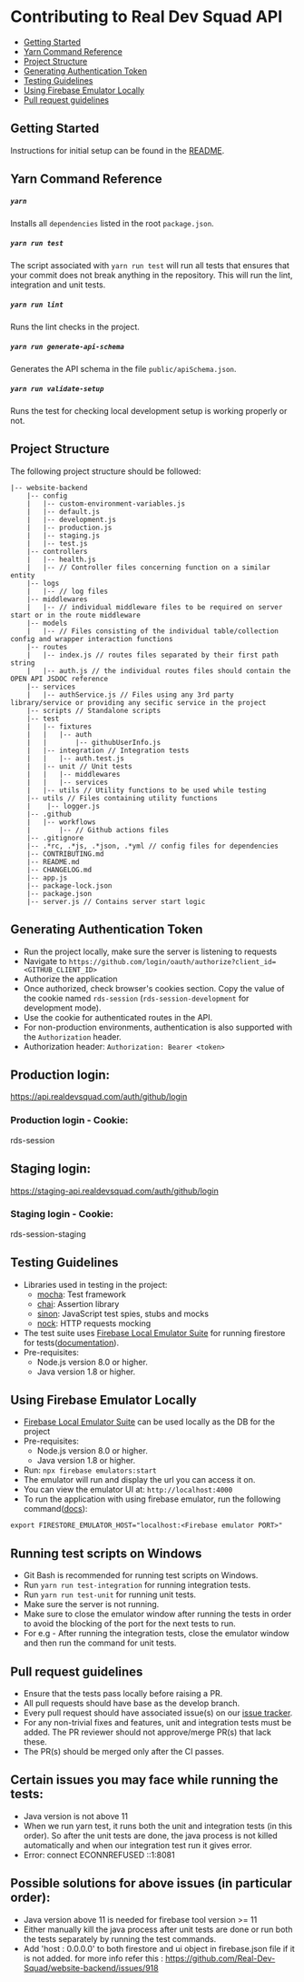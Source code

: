 # Contributing to Real Dev Squad API

- [Getting Started](#getting-started)
- [Yarn Command Reference](#yarn-command-reference)
- [Project Structure](#project-structure)
- [Generating Authentication Token](#generating-authentication-token)
- [Testing Guidelines](#testing-guidelines)
- [Using Firebase Emulator Locally](#using-firebase-emulator-locally)
- [Pull request guidelines](#pull-request-guidelines)

## Getting Started

Instructions for initial setup can be found in the [README](README.md).

## Yarn Command Reference

##### `yarn`

Installs all `dependencies` listed in the root `package.json`.

##### `yarn run test`

The script associated with `yarn run test` will run all tests that ensures that your commit does not break anything in the
repository. This will run the lint, integration and unit tests.

##### `yarn run lint`

Runs the lint checks in the project.

##### `yarn run generate-api-schema`

Generates the API schema in the file `public/apiSchema.json`.

##### `yarn run validate-setup`

Runs the test for checking local development setup is working properly or not.

## Project Structure

The following project structure should be followed:

```shell script
|-- website-backend
    |-- config
    |   |-- custom-environment-variables.js
    |   |-- default.js
    |   |-- development.js
    |   |-- production.js
    |   |-- staging.js
    |   |-- test.js
    |-- controllers
    |   |-- health.js
    |   |-- // Controller files concerning function on a similar entity
    |-- logs
    |   |-- // log files
    |-- middlewares
    |   |-- // individual middleware files to be required on server start or in the route middleware
    |-- models
    |   |-- // Files consisting of the individual table/collection config and wrapper interaction functions
    |-- routes
    |   |-- index.js // routes files separated by their first path string
    |   |-- auth.js // the individual routes files should contain the OPEN API JSDOC reference
    |-- services
    |   |-- authService.js // Files using any 3rd party library/service or providing any secific service in the project
    |-- scripts // Standalone scripts
    |-- test
    |   |-- fixtures
    |   |   |-- auth
    |   |       |-- githubUserInfo.js
    |   |-- integration // Integration tests
    |   |   |-- auth.test.js
    |   |-- unit // Unit tests
    |   |   |-- middlewares
    |   |   |-- services
    |   |-- utils // Utility functions to be used while testing
    |-- utils // Files containing utility functions
    |    |-- logger.js
    |-- .github
    |   |-- workflows
    |       |-- // Github actions files
    |-- .gitignore
    |-- .*rc, .*js, .*json, .*yml // config files for dependencies
    |-- CONTRIBUTING.md
    |-- README.md
    |-- CHANGELOG.md
    |-- app.js
    |-- package-lock.json
    |-- package.json
    |-- server.js // Contains server start logic

```

## Generating Authentication Token

- Run the project locally, make sure the server is listening to requests
- Navigate to `https://github.com/login/oauth/authorize?client_id=<GITHUB_CLIENT_ID>`
- Authorize the application
- Once authorized, check browser's cookies section. Copy the value of the cookie named `rds-session` (`rds-session-development` for development mode).
- Use the cookie for authenticated routes in the API.
- For non-production environments, authentication is also supported with the `Authorization` header.
- Authorization header: `Authorization: Bearer <token>`

## Production login:

https://api.realdevsquad.com/auth/github/login

### Production login - Cookie:

rds-session

## Staging login:

https://staging-api.realdevsquad.com/auth/github/login

### Staging login - Cookie:

rds-session-staging

## Testing Guidelines

- Libraries used in testing in the project:
  - [mocha](https://mochajs.org/): Test framework
  - [chai](https://www.chaijs.com/): Assertion library
  - [sinon](https://sinonjs.org/): JavaScript test spies, stubs and mocks
  - [nock](https://github.com/nock/nock/blob/main/README.md): HTTP requests mocking
- The test suite uses [Firebase Local Emulator Suite](https://firebase.google.com/docs/emulator-suite) for running firestore for tests([documentation](https://firebase.google.com/docs/emulator-suite/install_and_configure)).
- Pre-requisites:
  - Node.js version 8.0 or higher.
  - Java version 1.8 or higher.

## Using Firebase Emulator Locally

- [Firebase Local Emulator Suite](https://firebase.google.com/docs/emulator-suite) can be used locally as the DB for the project
- Pre-requisites:
  - Node.js version 8.0 or higher.
  - Java version 1.8 or higher.
- Run: `npx firebase emulators:start`
- The emulator will run and display the url you can access it on.
- You can view the emulator UI at: `http://localhost:4000`
- To run the application with using firebase emulator, run the following command([docs](https://firebase.google.com/docs/emulator-suite/connect_firestore#admin_sdks)):

```shell
export FIRESTORE_EMULATOR_HOST="localhost:<Firebase emulator PORT>"
```

## Running test scripts on Windows

- Git Bash is recommended for running test scripts on Windows.
- Run `yarn run test-integration` for running integration tests.
- Run `yarn run test-unit` for running unit tests.
- Make sure the server is not running.
- Make sure to close the emulator window after running the tests in order to avoid the blocking of the port for the next tests to run.
- For e.g - After running the integration tests, close the emulator window and then run the command for unit tests.

## Pull request guidelines

- Ensure that the tests pass locally before raising a PR.
- All pull requests should have base as the develop branch.
- Every pull request should have associated issue(s) on our [issue tracker](https://github.com/Real-Dev-Squad/website-backend/issues).
- For any non-trivial fixes and features, unit and integration tests must be added. The PR reviewer should not approve/merge PR(s) that lack these.
- The PR(s) should be merged only after the CI passes.

## Certain issues you may face while running the tests:

- Java version is not above 11
- When we run yarn test, it runs both the unit and integration tests (in this order). So after the unit tests are done, the java process is not killed automatically and when our integration test run it gives error.
- Error: connect ECONNREFUSED ::1:8081

## Possible solutions for above issues (in particular order):

- Java version above 11 is needed for firebase tool version >= 11
- Either manually kill the java process after unit tests are done or run both the tests separately by running the test commands.
- Add 'host : 0.0.0.0' to both firestore and ui object in firebase.json file if it is not added.
  for more info refer this : https://github.com/Real-Dev-Squad/website-backend/issues/918
